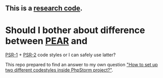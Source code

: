 ## This is a [research code](https://meiert.com/en/blog/20140716/research-and-production/).

# Should I bother about difference between [PEAR](http://pear.php.net/manual/en/standards.php) and 
[PSR-1](http://www.php-fig.org/psr/psr-1/) + [PSR-2](http://www.php-fig.org/psr/psr-2/) code styles 
or I can safely use latter? 

This repo prepared to find an answer to my own question
["How to set up two different codestyles inside PhpStorm project?"](https://stackoverflow.com/q/44690377/1363799).
